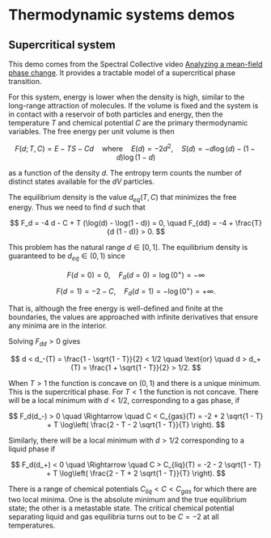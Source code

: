 # Thermodynamic systems demos

## Supercritical system

This demo comes from the Spectral Collective video [Analyzing a mean-field phase change](https://youtu.be/yEcysu5xZH0). It provides a tractable model of a supercritical phase transition.

For this system, energy is lower when the density is high, similar to the long-range attraction of molecules. If the volume is fixed and the system is in contact with a reservoir of both particles and energy, then the temperature $T$ and chemical potential $C$ are the primary thermodynamic variables. The free energy per unit volume is then

$$ F(d; T, C) = E - T S - C d \quad \text{where} \quad E(d) = -2 d^2, \quad S(d) = -d \log(d) - (1 - d) \log(1 - d) $$

as a function of the density $d$. The entropy term counts the number of distinct states available for the $d V$ particles.

The equilibrium density is the value $d_{eq}(T, C)$ that minimizes the free energy. Thus we need to find $d$ such that

$$ F_d = -4 d - C + T (\log(d) - \log(1 - d)) = 0, \quad F_{dd} = -4 + \frac{T}{d (1 - d)} > 0. $$

This problem has the natural range $d \in [0, 1]$. The equilibrium density is guaranteed to be $d_{eq} \in (0, 1)$ since

$$ F(d=0) = 0, \quad F_d(d=0) = \log(0^+) = -\infty $$
$$ F(d=1) = -2 - C, \quad F_d(d=1) = -\log(0^+) = +\infty. $$

That is, although the free energy is well-defined and finite at the boundaries, the values are approached with infinite derivatives that ensure any minima are in the interior.

Solving $F_{dd} > 0$ gives

$$ d < d_-(T) = \frac{1 - \sqrt{1 - T}}{2} < 1/2 \quad \text{or} \quad d > d_+(T) = \frac{1 + \sqrt{1 - T}}{2} > 1/2. $$

When $T > 1$ the function is concave on $(0, 1)$ and there is a unique minimum. This is the supercritical phase. For $T < 1$ the function is not concave. There will be a local minimum with $d < 1/2$, corresponding to a gas phase, if

$$ F_d(d_-) > 0 \quad \Rightarrow \quad C < C_{gas}(T) = -2 + 2 \sqrt{1 - T} + T \log\left( \frac{2 - T - 2 \sqrt{1 - T}}{T} \right). $$

Similarly, there will be a local minimum with $d > 1/2$ corresponding to a liquid phase if

$$ F_d(d_+) < 0 \quad \Rightarrow \quad C > C_{liq}(T) = -2 - 2 \sqrt{1 - T} + T \log\left( \frac{2 - T + 2 \sqrt{1 - T}}{T} \right). $$

There is a range of chemical potentials $C_{liq} < C < C_{gas}$ for which there are two local minima. One is the absolute minimum and the true equilibrium state; the other is a metastable state. The critical chemical potential separating liquid and gas equilibria turns out to be $C = -2$ at all temperatures.
